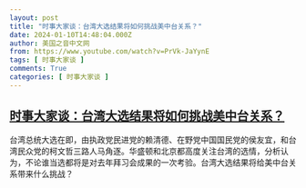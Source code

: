 ```yaml
---
layout: post
title: "时事大家谈：台湾大选结果将如何挑战美中台关系？"
date: 2024-01-10T14:48:04.000Z
author: 美国之音中文网
from: https://www.youtube.com/watch?v=PrVk-JaYynE
tags: [ 时事大家谈 ]
comments: True
categories: [ 时事大家谈 ]
---
```

<!--1704898084000-->
[时事大家谈：台湾大选结果将如何挑战美中台关系？](https://www.youtube.com/watch?v=PrVk-JaYynE)
------

<div>
台湾总统大选在即，由执政党民进党的赖清德、在野党中国国民党的侯友宜，和台湾民众党的柯文哲三路人马角逐。华盛顿和北京都高度关注台湾的选情，分析认为，不论谁当选都将是对去年拜习会成果的一次考验。台湾大选结果将给美中台关系带来什么挑战？
</div>
